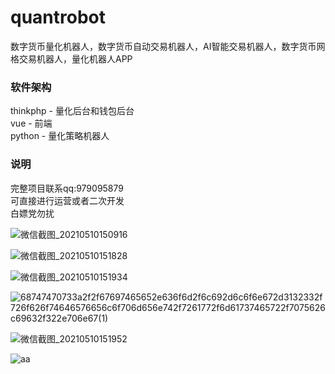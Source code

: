 # quantrobot
数字货币量化机器人，数字货币自动交易机器人，AI智能交易机器人，数字货币网格交易机器人，量化机器人APP

### 软件架构
thinkphp - 量化后台和钱包后台  
vue - 前端  
python - 量化策略机器人  

### 说明
完整项目联系qq:979095879  
可直接进行运营或者二次开发  
白嫖党勿扰  



![微信截图_20210510150916](https://user-images.githubusercontent.com/83943063/117619393-c94c3d80-b1a1-11eb-98db-75fc235185ee.png)

![微信截图_20210510151828](https://user-images.githubusercontent.com/83943063/117620692-4deb8b80-b1a3-11eb-822a-5c9d6ee9bb54.png)


![微信截图_20210510151934](https://user-images.githubusercontent.com/83943063/117620702-50e67c00-b1a3-11eb-849a-a2bf1a23788f.png)


![68747470733a2f2f67697465652e636f6d2f6c692d6c6f6e672d3132332f726f626f74646576656c6f706d656e742f7261772f6d61737465722f7075626c69632f322e706e67(1)](https://user-images.githubusercontent.com/83943063/117620721-547a0300-b1a3-11eb-9f09-5e68076fe26a.png)


![微信截图_20210510151952](https://user-images.githubusercontent.com/83943063/117620738-59d74d80-b1a3-11eb-9f23-d75f93cb1c85.png)



![aa](https://user-images.githubusercontent.com/83943063/117619830-5394a180-b1a2-11eb-89d2-e3e039d798de.png)


